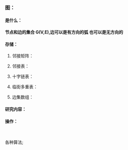 ### 图：

#### 是什么：

#### 			节点和边的集合 G(V,E),边可以是有方向的弧 也可以是无方向的

#### 存储：

1. 邻接矩阵： 

2. 邻接表：

3. 十字链表：

4. 临街多重表：

5. 边集数组：

#### 研究内容：



#### 操作： 

​	

各种算法;





